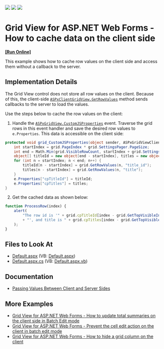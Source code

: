 <!-- default badges list -->
![](https://img.shields.io/endpoint?url=https://codecentral.devexpress.com/api/v1/VersionRange/128533468/13.1.4%2B)
[![](https://img.shields.io/badge/Open_in_DevExpress_Support_Center-FF7200?style=flat-square&logo=DevExpress&logoColor=white)](https://supportcenter.devexpress.com/ticket/details/E123)
[![](https://img.shields.io/badge/📖_How_to_use_DevExpress_Examples-e9f6fc?style=flat-square)](https://docs.devexpress.com/GeneralInformation/403183)
<!-- default badges end -->

# Grid View for ASP.NET Web Forms - How to cache data on the client side
<!-- run online -->
**[[Run Online]](https://codecentral.devexpress.com/128533468/)**
<!-- run online end -->

This example shows how to cache row values on the client side and access them without a callback to the server.  

## Implementation Details

The Grid View control does not store all row values on the client. Because of this, the client-side [`ASPxClientGridView.GetRowValues`](https://docs.devexpress.com/AspNet/js-ASPxClientGridView.GetRowValues(visibleIndex-fieldNames-onCallback)) method sends callbacks to the server to load the values.

Use the steps below to cache the row values on the client:

1) Handle the [`ASPxGridView.CustomJSProperties`](https://documentation.devexpress.com/AspNet/DevExpress.Web.ASPxGridView.CustomJSProperties.event) event. Traverse the grid rows in this event handler and save the desired row values to `e.Properties`. This data is accessible on the client side:

```cs
protected void grid_CustomJSProperties(object sender, ASPxGridViewClientJSPropertiesEventArgs e) {
    int startIndex = grid.PageIndex * grid.SettingsPager.PageSize;
    int end = Math.Min(grid.VisibleRowCount, startIndex + grid.SettingsPager.PageSize);
    object[] titleId = new object[end - startIndex], titles = new object[end - startIndex];
    for (int n = startIndex; n < end; n++) {
        titleId[n - startIndex] = grid.GetRowValues(n, "title_id");
        titles[n - startIndex] = grid.GetRowValues(n, "title");
    }
    e.Properties["cpTitleId"] = titleId;
    e.Properties["cpTitles"] = titles;
}
```

2) Get the cached data as shown below:

```js
function ProcessRow(index) {
    alert(
        "The row id is '" + grid.cpTitleId[index - grid.GetTopVisibleIndex()]
        + "', and title is " + grid.cpTitles[index - grid.GetTopVisibleIndex()]
    );
}
```

## Files to Look At

* [Default.aspx](./CS/Solution/Default.aspx) (VB: [Default.aspx](./VB/Solution/Default.aspx))
* [Default.aspx.cs](./CS/Solution/Default.aspx.cs) (VB: [Default.aspx.vb](./VB/Solution/Default.aspx.vb))

## Documentation
- [Passing Values Between Client and Server Sides](https://documentation.devexpress.com/#AspNet/CustomDocument11816)

## More Examples 
- [Grid View for ASP.NET Web Forms - How to update total summaries on the client side in Batch Edit mode](https://github.com/DevExpress-Examples/aspxgridview-batch-edit-update-total-summaries-on-client)
- [Grid View for ASP.NET Web Forms - Prevent the cell edit action on the client in batch edit mode](https://github.com/DevExpress-Examples/aspxgridview-prevent-batch-edit-action)
- [Grid View for ASP.NET Web Forms - How to hide a grid column on the client](https://github.com/DevExpress-Examples/aspxgridview-hide-a-grid-column-on-the-client)
